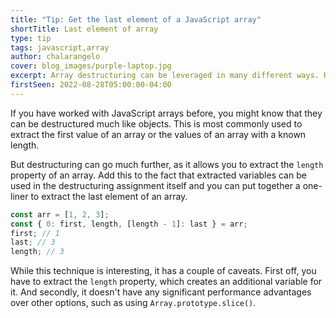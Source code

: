 ```yaml
---
title: "Tip: Get the last element of a JavaScript array"
shortTitle: Last element of array
type: tip
tags: javascript,array
author: chalarangelo
cover: blog_images/purple-laptop.jpg
excerpt: Array destructuring can be leveraged in many different ways. Here's one of them.
firstSeen: 2022-08-28T05:00:00-04:00
---
```


If you have worked with JavaScript arrays before, you might know that they can be destructured much like objects. This is most commonly used to extract the first value of an array or the values of an array with a known length.

But destructuring can go much further, as it allows you to extract the `length` property of an array. Add this to the fact that extracted variables can be used in the destructuring assignment itself and you can put together a one-liner to extract the last element of an array.

```js
const arr = [1, 2, 3];
const { 0: first, length, [length - 1]: last } = arr;
first; // 1
last; // 3
length; // 3
```

While this technique is interesting, it has a couple of caveats. First off, you have to extract the `length` property, which creates an additional variable for it. And secondly, it doesn't have any significant performance advantages over other options, such as using `Array.prototype.slice()`.
